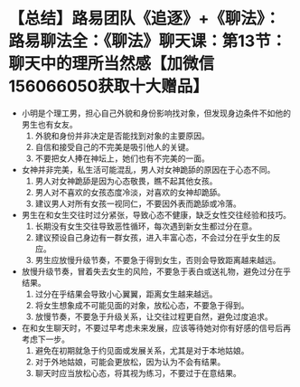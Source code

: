 # 【总结】路易团队《追逐》+《聊法》：路易聊法全：《聊法》聊天课：第13节：聊天中的理所当然感【加微信156066050获取十大赠品】

-   小明是个理工男，担心自己外貌和身份影响找对象，但发现身边条件不如他的男生也有女友。
    1.  外貌和身份并非决定是否能找到对象的主要原因。
    2.  自信和接受自己的不完美是吸引他人的关键。
    3.  不要把女人捧在神坛上，她们也有不完美的一面。
-   女神并非完美，私生活可能混乱，男人对女神跪舔的原因在于心态不同。
    1.  男人对女神跪舔是因为心态敬畏，瞧不起其他女孩。
    2.  男人对不喜欢的女孩态度冷淡，对喜欢的女神却跪舔。
    3.  建议男人对所有女孩一视同仁，不要因外表而跪舔或冷落。
-   男生在和女生交往时过分紧张，导致心态不健康，缺乏女性交往经验和技巧。
    1.  长期没有女生交往导致恶性循环，每次遇到新女生都过分在意。
    2.  建议预设自己身边有一群女孩，进入丰富心态，不会过分在乎女生的反应。
    3.  男生应放慢升级节奏，不要急于得到女生，否则会导致距离越来越远。
-   放慢升级节奏，冒着失去女生的风险，不要急于表白或送礼物，避免过分在乎结果。
    1.  过分在乎结果会导致小心翼翼，距离女生越来越远。
    2.  将女生想象成不可能见面的对象，放松心态，不要急于得到。
    3.  放慢节奏，不要急于升级关系，让交往过程更自然，避免过度追求。
-   在和女生聊天时，不要过早考虑未来发展，应该等待她对你有好感的信号后再考虑下一步。
    1.  避免在初期就急于约见面或发展关系，尤其是对于本地姑娘。
    2.  对于外地姑娘，可能会更放松，因为认为不会有结果。
    3.  聊天时应当放松心态，将其视为练习，不要过于在意结果。